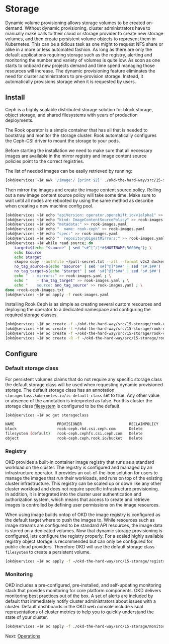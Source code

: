 # Storage

Dynamic volume provisioning allows storage volumes to be created on-demand.
Without dynamic provisioning, cluster administrators have to manually make calls
to their cloud or storage provider to create new storage volumes, and then
create persistent volume objects to represent them in Kubernetes. This can be a
tidious task as one might to request NFS share or alike in a more or less
automated fashion. As long as there are only the default applications requiring
storage such as the registry, alerting and monitoring the number and variety of
volumes is quite low. As soon as one starts to onboard new projects demand and
time spend managing those resources will increase. The dynamic provisioning
feature eliminates the need for cluster administrators to pre-provision storage.
Instead, it automatically provisions storage when it is requested by users.

## Install

Ceph is a highly scalable distributed storage solution for block storage, object
storage, and shared filesystems with years of production deployments.

The Rook operator is a simple container that has all that is needed to bootstrap
and monitor the storage cluster. Rook automatically configures the Ceph-CSI
driver to mount the storage to your pods.

Before starting the installation we need to make sure that all necessary images
are available in the mirror registry and image content source policies point to
the correct registries.

The list of needed images can be easily retrieved by running:

```bash
[okd@services ~]# awk '/image:/ {print $2}' ./okd-the-hard-way/src/15-storage/rook-ceph/operator.yaml ./okd-the-hard-way/src/15-storage/rook-ceph/cluster.yaml | tee -a rook-ceph-images.txt && awk '/quay.io/ || /k8s.gcr.io/ {print $2}' ./okd-the-hard-way/src/15-storage/rook-ceph/operator.yaml | tr -d '"' | tee -a rook-ceph-images.txt
```

Then mirror the images and create the image content source policy. Rolling out a
new image content source policy will take some time. Make sure to wait until all
nodes are rebooted by using the same method as describe when creating a new
machine config pool.

```bash
[okd@services ~]# echo "apiVersion: operator.openshift.io/v1alpha1" >> rook-images.yaml
[okd@services ~]# echo "kind: ImageContentSourcePolicy" >> rook-images.yaml
[okd@services ~]# echo "metadata:" >> rook-images.yaml
[okd@services ~]# echo "  name: rook-ceph" >> rook-images.yaml
[okd@services ~]# echo "spec:" >> rook-images.yaml
[okd@services ~]# echo "  repositoryDigestMirrors:" >> rook-images.yaml
[okd@services ~]# while read source; do
    target=$(echo "$source" | sed "s#^[^/]*#$HOSTNAME:5000#g"); \
    echo $source
    echo $target
    skopeo copy --authfile ~/pull-secret.txt --all --format v2s2 docker://$source docker://$target ; \
    no_tag_source=$(echo "$source" | sed 's#[^@]*$##' | sed 's#.$##') ; \
    no_tag_target=$(echo "$target" | sed 's#[^@]*$##' | sed 's#.$##') ; \
    echo "  - mirrors:" >> rook-images.yaml ; \
    echo "    - $no_tag_target" >> rook-images.yaml ; \
    echo "    source: $no_tag_source" >> rook-images.yaml ; \
done <rook-ceph-images.txt
[okd@services ~]# oc apply -f rook-images.yaml
```

Installing Rook Ceph is as simple as creating several custom resources and
deploying the operator to a dedicated namespace and configuring the required
storage classes.

```bash
[okd@services ~]# oc create -f ~/okd-the-hard-way/src/15-storage/rook-ceph/crds.yaml -f okd-the-hard-way/src/15-storage/rook-ceph/common.yaml
[okd@services ~]# oc create -f ~/okd-the-hard-way/src/15-storage/rook-ceph/operator.yaml
[okd@services ~]# oc create -f ~/okd-the-hard-way/src/15-storage/rook-ceph/cluster.yaml
[okd@services ~]# oc create -R -f ~/okd-the-hard-way/src/15-storage/rook-ceph/storageclasses/
```

## Configure

### Default storage class

For persistent volumes claims that do not require any specific storage class the
default storage class will be used when requesting dynamic provisioned storage.
The default storage class has an annotation
`storageclass.kubernetes.io/is-default-class` set to true. Any other value or
absence of the annotation is interpreted as false. For this cluster the storage
class [filesystem](../src/15-storage/rook-ceph/storageclasses/filesystem.yaml)
is configured to be the default.

```bash
[okd@services ~]# oc get storageclass

NAME                   PROVISIONER                     RECLAIMPOLICY   VOLUMEBINDINGMODE   ALLOWVOLUMEEXPANSION   AGE
block                  rook-ceph.rbd.csi.ceph.com      Delete          Immediate           true                   3m40s
filesystem (default)   rook-ceph.cephfs.csi.ceph.com   Delete          Immediate           true                   3m40s
object                 rook-ceph.ceph.rook.io/bucket   Delete          Immediate           false                  3m40s
```

### Registry

OKD provides a built-in container image registry that runs as a standard
workload on the cluster. The registry is configured and managed by an
infrastructure operator. It provides an out-of-the-box solution for users to
manage the images that run their workloads, and runs on top of the existing
cluster infrastructure. This registry can be scaled up or down like any other
cluster workload and does not require specific infrastructure provisioning. In
addition, it is integrated into the cluster user authentication and
authorization system, which means that access to create and retrieve images is
controlled by defining user permissions on the image resources.

When using image builds ontop of OKD the image registry is configured as the
default target where to push the images to. While resources such as image
streams are configured to be standard API resources, the image data is stored on
a dedicated volumes. Now that dynamic storage provisioning is configured, lets
configure the registry properly. For a scaled highly available registry object
storage is recommended but can only be configured for public cloud providers.
Therefore OKD will use the default storage class `filesystem` to create a
persistent volume.

```bash
[okd@services ~]# oc apply -f ~/okd-the-hard-way/src/15-storage/registry/configuration.yaml
```

### Monitoring

OKD includes a pre-configured, pre-installed, and self-updating monitoring stack
that provides monitoring for core platform components. OKD delivers monitoring
best practices out of the box. A set of alerts are included by default that
immediately notify cluster administrators about issues with a cluster. Default
dashboards in the OKD web console include visual representations of cluster
metrics to help you to quickly understand the state of your cluster.

```bash
[okd@services ~]# oc apply -f ./okd-the-hard-way/src/15-storage/monitoring/cluster-configuration.yaml
```

Next: [Operations](16-operations.md)

